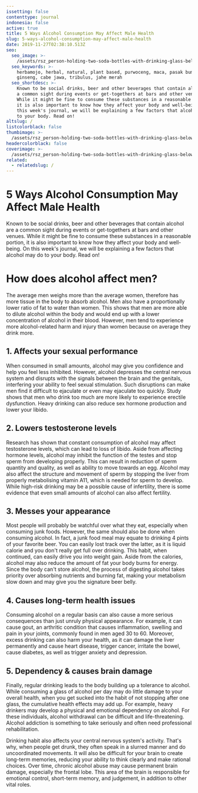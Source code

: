 ```yaml
---
issetting: false
contenttype: journal
indonesia: false
active: true
title: 5 Ways Alcohol Consumption May Affect Male Health
slug: 5-ways-alcohol-consumption-may-affect-male-health
date: 2019-11-27T02:38:10.513Z
seo:
  seo_image: >-
    /assets/rsz_person-holding-two-soda-bottles-with-drinking-glass-below-681846.jpg
  seo_keywords: >-
    herbamojo, herbal, natural, plant based, purwoceng, maca, pasak bumi,
    ginseng, cabe jawa, tribulus, jahe merah
  seo_shortdesc: >-
    Known to be social drinks, beer and other beverages that contain alcohol are
    a common sight during events or get-togethers at bars and other venues.
    While it might be fine to consume these substances in a reasonable portion,
    it is also important to know how they affect your body and well-being. On
    this week's journal, we will be explaining a few factors that alcohol may do
    to your body. Read on!
altslug: /
listcolorblack: false
thumbimage: >-
  /assets/rsz_person-holding-two-soda-bottles-with-drinking-glass-below-681846.jpg
headercolorblack: false
coverimage: >-
  /assets/rsz_person-holding-two-soda-bottles-with-drinking-glass-below-681846.jpg
related:
  - relatedslug: /
---
```


# 5 Ways Alcohol Consumption May Affect Male Health

Known to be social drinks, beer and other beverages that contain alcohol are a common sight during events or get-togethers at bars and other venues. While it might be fine to consume these substances in a reasonable portion, it is also important to know how they affect your body and well-being. On this week's journal, we will be explaining a few factors that alcohol may do to your body. Read on!

# How does alcohol affect men?

The average men weighs more than the average women, therefore has more tissue in the body to absorb alcohol. Men also have a proportionally lower ratio of fat to water than women. This shows that men are more able to dilute alcohol within the body and would end up with a lower concentration of alcohol in their blood. However, men tend to experience more alcohol-related harm and injury than women because on average they drink more.

## 1. Affects your sexual performance

When consumed in small amounts, alcohol may give you confidence and help you feel less inhibited. However, alcohol depresses the central nervous system and disrupts with the signals between the brain and the genitals, interfering your ability to feel sexual stimulation. Such disruptions can make men find it difficult to ejaculate or even may ejaculate too quickly. Study shows that men who drink too much are more likely to experience erectile dysfunction. Heavy drinking can also reduce sex hormone production and lower your libido.

## 2. Lowers testosterone levels

Research has shown that constant consumption of alcohol may affect testosterone levels, which can lead to loss of libido. Aside from affecting hormone levels, alcohol may inhibit the function of the testes and stop sperm from developing properly. This can result in reduction of sperm quantity and quality, as well as ability to move towards an egg. Alcohol may also affect the structure and movement of sperm by stopping the liver from properly metabolising vitamin A11, which is needed for sperm to develop. While high-risk drinking may be a possible cause of infertility, there is some evidence that even small amounts of alcohol can also affect fertility.

## 3. Messes your appearance

Most people will probably be watchful over what they eat, especially when consuming junk foods. However, the same should also be done when consuming alcohol. In fact, a junk food meal may equate to drinking 4 pints of your favorite beer. You can easily lost track over the latter, as it is liquid calorie and you don't really get full over drinking. This habit, when continued, can easily drive you into weight gain. Aside from the calories, alcohol may also reduce the amount of fat your body burns for energy. Since the body can't store alcohol, the process of digesting alcohol takes priority over absorbing nutrients and burning fat, making your metabolism slow down and may give you the signature beer belly.

## 4. Causes long-term health issues

Consuming alcohol on a regular basis can also cause a more serious consequences than just unruly physical appearance. For example, it can cause gout, an arthritic condition that causes inflammation, swelling and pain in your joints, commonly found in men aged 30 to 60. Moreover, excess drinking can also harm your health, as it can damage the liver permanently and cause heart disease, trigger cancer, irritate the bowel, cause diabetes, as well as trigger anxiety and depression.

## 5. Dependency & causes brain damage

Finally, regular drinking leads to the body building up a tolerance to alcohol. While consuming a glass of alcohol per day may do little damage to your overall health, when you get sucked into the habit of not stopping after one glass, the cumulative health effects may add up. For example, heavy drinkers may develop a physical and emotional dependency on alcohol. For these individuals, alcohol withdrawal can be difficult and life-threatening. Alcohol addiction is something to take seriously and often need professional rehabilitation.

Drinking habit also affects your central nervous system's activity. That's why, when people get drunk, they often speak in a slurred manner and do uncoordinated movements. It will also be difficult for your brain to create long-term memories, reducing your ability to think clearly and make rational choices. Over time, chronic alcohol abuse may cause permanent brain damage, especially the frontal lobe. This area of the brain is responsible for emotional control, short-term memory, and judgement, in addition to other vital roles.
